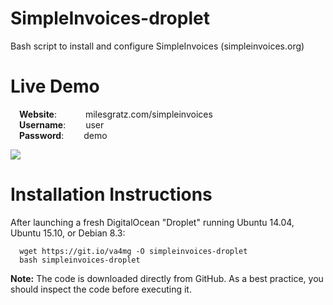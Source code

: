 # SimpleInvoices-droplet
Bash script to install and configure SimpleInvoices (simpleinvoices.org)

# Live Demo
&emsp;<b>Website</b>:  &emsp;&emsp;&emsp;milesgratz.com/simpleinvoices<br>
&emsp;<b>Username</b>: &emsp;&emsp;user<br>
&emsp;<b>Password</b>: &emsp;&emsp;demo<br>

<img src=http://i.imgur.com/GKxHulD.png>


# Installation Instructions
After launching a fresh DigitalOcean "Droplet" running Ubuntu 14.04, Ubuntu 15.10, or Debian 8.3:

      wget https://git.io/va4mg -O simpleinvoices-droplet
      bash simpleinvoices-droplet

<b>Note:</b> The code is downloaded directly from GitHub. As a best practice, you should inspect the code before executing it.


